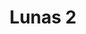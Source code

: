 ---
title: Lunas 2
date: 
draft: false

# descripcion
description : Aros pasantes trepadores. Precio por par. Se ajusta detrás del lóbulo sin tuerquita. En plata 925.

materials: 

color: 

dimensions: Largo total 2.6cm

code: 01-05-0886

type: "Aros"

categories: []

price: $1.380,00

price_eftvo: $1.175,00

# Images
# first image will be shown in the product page
images:
  # - image: "images/path_to_image"
  # La ubicacion de las imagenes es imagenes/Aros/Aros.Trepadores/01-05-0886-lunas-2
  - image: "./images/aros/trepadores/01-05-0886-lunas-2_b.jpg"
  - image: "./images/aros/trepadores/01-05-0886-lunas-2_c.jpg"
---